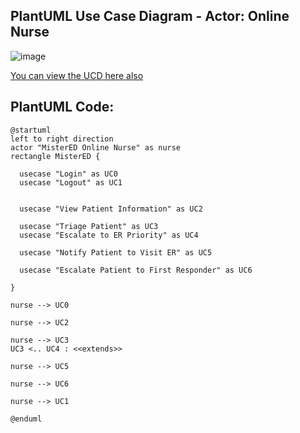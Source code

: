 ## PlantUML Use Case Diagram - Actor: Online Nurse

![image](https://github.com/user-attachments/assets/59b507f2-be20-45bc-a1de-2267e485d885)

[You can view the UCD here also](//www.plantuml.com/plantuml/png/RP5HImCn3CVVyod2tZVSvlOWunZe2OBECNJlvIvt1cwj93bqYD_Tw-Xa5HyA_PFVBwJfMis9zOSEEceCBQ1m-sPOir1b73ouoeBWw8dLICexVFOTUy9DBqeZT8e-tY3YphSTuI_v1O3OArLE2KUFeML_4bvlh_uKGc-fCeLCsZDzuDOPapTyy4sGWujJ9NgMmI_2hgKpdf3v9L5gvJfd5DzPxd0h78JjcD3hhDic63V7SxTex5dP1Y_X2_YlzQLmpwA6EzBtu6kIv2q1lW5EMyFnk8ZhoECiZtCO3gucapWYtk1gHPz6ljQYoC557fTvd0Ai1sluwXy0)



## PlantUML Code:

```
@startuml
left to right direction
actor "MisterED Online Nurse" as nurse
rectangle MisterED {

  usecase "Login" as UC0
  usecase "Logout" as UC1


  usecase "View Patient Information" as UC2

  usecase "Triage Patient" as UC3
  usecase "Escalate to ER Priority" as UC4

  usecase "Notify Patient to Visit ER" as UC5

  usecase "Escalate Patient to First Responder" as UC6

}

nurse --> UC0

nurse --> UC2

nurse --> UC3
UC3 <.. UC4 : <<extends>>

nurse --> UC5

nurse --> UC6

nurse --> UC1

@enduml
```
